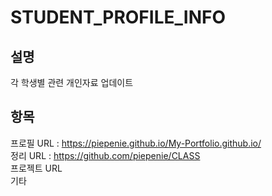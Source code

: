 # STUDENT_PROFILE_INFO
설명
---
각 학생별 관련 개인자료 업데이트 

항목
---
프로필 URL : https://piepenie.github.io/My-Portfolio.github.io/ <br/>
정리 URL : https://github.com/piepenie/CLASS  <br/>
프로젝트 URL <br/>
기타 
